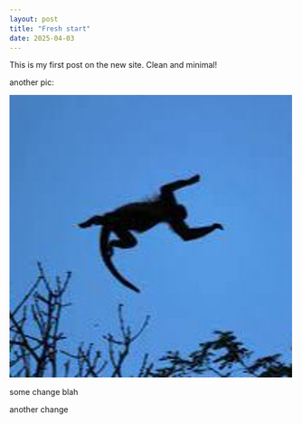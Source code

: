 ```yaml
---
layout: post
title: "Fresh start"
date: 2025-04-03
---
```


This is my first post on the new site. Clean and minimal!

another pic:

![](assets/images/skymonkey.jpg)

some change blah

another change
